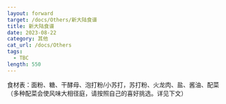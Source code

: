 ```yaml
---
layout: forward
target: /docs/Others/新大陆食谱
title: 新大陆食谱
date: 2023-08-22
category: 其他
cat_url: /docs/Others
tags: 
  - TBC
length: 550
---
```


食材表：面粉、糖、干酵母、泡打粉/小苏打，苏打粉、火龙肉、盐、酱油、配菜（多种配菜会使风味大相径庭，请按照自己的喜好挑选。详见下文）

